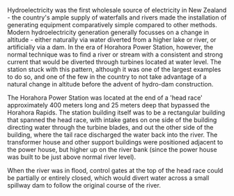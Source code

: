Hydroelectricity was the first wholesale source of electricity in New Zealand - the country's ample supply of waterfalls and rivers made the installation of generating equipment comparatively simple compared to other methods. Modern hydroelectricity generation generally focusses on a change in altitude - either naturally via water diverted from a higher lake or river, or artificially via a dam. In the era of Horahora Power Station, however, the normal technique was to find a river or stream with a consistent and strong current that would be diverted through turbines located at water level. The station stuck with this pattern, although it was one of the largest examples to do so, and one of the few in the country to not take advantage of a natural change in altitude before the advent of hydro-dam construction.

The Horahora Power Station was located at the end of a 'head race' approximately 400 meters long and 25 meters deep that bypassed the Horahora Rapids. The station building itself was to be a rectangular building that spanned the head race, with intake gates on one side of the building directing water through the turbine blades, and out the other side of the building, where the tail race discharged the water back into the river. The transformer house and other support buildings were positioned adjacent to the power house, but higher up on the river bank (since the power house was built to be just above normal river level).

When the river was in flood, control gates at the top of the head race could be partially or entirely closed, which would divert water across a small spillway dam to follow the original course of the river. 